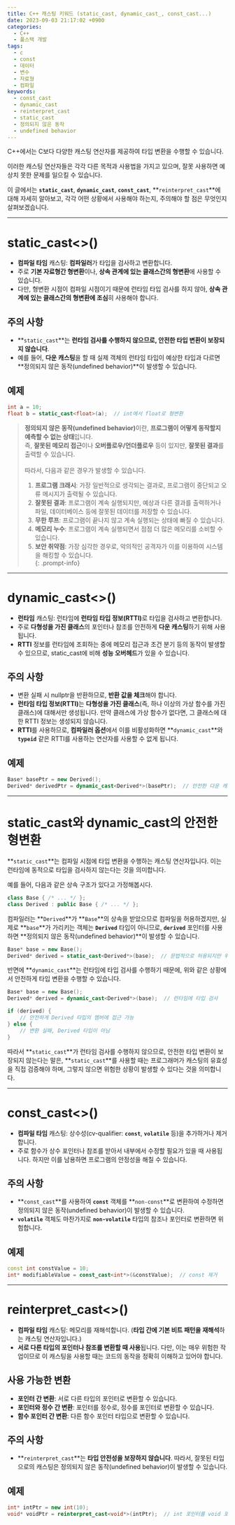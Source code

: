 ```yaml
---
title: C++ 캐스팅 키워드 (static_cast, dynamic_cast_, const_cast...)
date: 2023-09-03 21:17:02 +0900
categories:
  - C++
  - 풀스택 개발
tags:
  - c
  - const
  - 데이터
  - 변수
  - 자료형
  - 컴파일
keywords:
  - const_cast
  - dynamic_cast
  - reinterpret_cast
  - static_cast
  - 정의되지 않은 동작
  - undefined behavior
---
```


C++에서는 C보다 다양한 캐스팅 연산자를 제공하여 타입 변환을 수행할 수 있습니다.

이러한 캐스팅 연산자들은 각각 다른 목적과 사용법을 가지고 있으며, 잘못 사용하면 예상치 못한 문제를 일으킬 수 있습니다.

이 글에서는 **`static_cast`**, **`dynamic_cast`**, **`const_cast`**, **`reinterpret_cast`**에 대해 자세히 알아보고, 각각 어떤 상황에서 사용해야 하는지, 주의해야 할 점은 무엇인지 살펴보겠습니다.

---

# static_cast<>()

- <span class="keyword">**컴파일 타임**</span> 캐스팅: **컴파일러**가 타입을 검사하고 변환합니다.
- 주로 **기본 자료형간 형변환**이나, **상속 관계에 있는 클래스간의 형변환**에 사용할 수 있습니다.
- 다만, 형변환 시점이 컴파일 시점이기 때문에 런타임 타입 검사를 하지 않아, **상속 관계에 있는 클래스간의 형변환에 조심**히 사용해야 합니다.

## 주의 사항

- **`static_cast`**는 **런타임 검사를 수행하지 않으므로, 안전한 타입 변환이 보장되지 않습니다**.
- 예를 들어, **다운 캐스팅**을 할 때 실제 객체의 런타임 타입이 예상한 타입과 다르면 **정의되지 않은 동작(undefined behavior)**이 발생할 수 있습니다.

## 예제

```cpp
int a = 10;
float b = static_cast<float>(a);  // int에서 float로 형변환
```


> <span class="keyword">**정의되지 않은 동작(undefined behavior)**</span>이란, **프로그램이 어떻게 동작할지 예측할 수 없는 상태**입니다. <br>
> 즉, **잘못된 메모리 접근**이나 **오버플로우/언더플로우** 등이 있지만, **잘못된 결과**를 출력할 수 있습니다. <br>
>  <br>
> <span class="small">따라서, 다음과 같은 경우가 발생할 수 있습니다. </span><br>
> 1. **프로그램 크래시**: 가장 일반적으로 생각되는 결과로, 프로그램이 중단되고 오류 메시지가 출력될 수 있습니다. <br>
> 2. **잘못된 결과**: 프로그램이 계속 실행되지만, 예상과 다른 결과를 출력하거나 파일, 데이터베이스 등에 잘못된 데이터를 저장할 수 있습니다.
> 3. **무한 루프**: 프로그램이 끝나지 않고 계속 실행되는 상태에 빠질 수 있습니다. <br>
> 4. **메모리 누수**: 프로그램이 계속 실행되면서 점점 더 많은 메모리를 소비할 수 있습니다. <br>
> 5. **보안 취약점**: 가장 심각한 경우로, 악의적인 공격자가 이를 이용하여 시스템을 해킹할 수 있습니다. <br>
{: .prompt-info}

---

# dynamic_cast<>()

- <span class="keyword">**런타임**</span> 캐스팅: 런타임에 <span class="important">**런타임 타입 정보(RTTI)**</span>로 타입을 검사하고 변환합니다.
- 주로 **다형성을 가진 클래스**의 포인터나 참조를 안전하게 **다운 캐스팅**하기 위해 사용됩니다.
- <span class="important">**RTTI**</span> 정보를 런타임에 조회하는 중에 메모리 접근과 조건 분기 등의 동작이 발생할 수 있으므로, static_cast에 비해 **성능 오버헤드**가 있을 수 있습니다.

## 주의 사항

- 변환 실패 시 nullptr을 반환하므로, **반환 값을 체크**해야 합니다.
- <span class="important">**런타임 타입 정보(RTTI)**</span>는 **다형성을 가진 클래스**(즉, 하나 이상의 가상 함수를 가진 클래스)에 대해서만 생성됩니다. 만약 클래스에 가상 함수가 없다면, 그 클래스에 대한 RTTI 정보는 생성되지 않습니다.
- **RTTI**를 사용하므로, **컴파일러 옵션**에서 이를 비활성화하면 **`dynamic_cast`**와 **`typeid`** 같은 RTTI를 사용하는 연산자를 사용할 수 없게 됩니다.

## 예제

```cpp
Base* basePtr = new Derived();
Derived* derivedPtr = dynamic_cast<Derived*>(basePtr);  // 안전한 다운 캐스팅
```

---

# static_cast와 dynamic_cast의 안전한 형변환

**`static_cast`**는 컴파일 시점에 타입 변환을 수행하는 캐스팅 연산자입니다. 이는 런타임에 동적으로 타입을 검사하지 않는다는 것을 의미합니다.

예를 들어, 다음과 같은 상속 구조가 있다고 가정해봅시다.

```cpp
class Base { /* ... */ };
class Derived : public Base { /* ... */ };
```

컴파일러는 **`Derived`**가 **`Base`**의 상속을 받았으므로 컴파일을 허용하겠지만, 
실제로 **`base`**가 가리키는 객체는 **`Derived`** 타입이 아니므로, **`derived`** 포인터를 사용하면 **정의되지 않은 동작(undefined behavior)**이 발생할 수 있습니다.

```cpp
Base* base = new Base();
Derived* derived = static_cast<Derived*>(base);  // 문법적으로 허용되지만 위험함
```

반면에 **`dynamic_cast`**는 런타임에 타입 검사를 수행하기 때문에, 위와 같은 상황에서 안전하게 타입 변환을 수행할 수 있습니다.

```cpp
Base* base = new Base();
Derived* derived = dynamic_cast<Derived*>(base);  // 런타임에 타입 검사

if (derived) {
    // 안전하게 Derived 타입의 멤버에 접근 가능
} else {
    // 변환 실패, Derived 타입이 아님
}
```

따라서 **`static_cast`**가 런타임 검사를 수행하지 않으므로, 안전한 타입 변환이 보장되지 않는다는 말은, **`static_cast`**를 사용할 때는 프로그래머가 캐스팅의 유효성을 직접 검증해야 하며, 그렇지 않으면 위험한 상황이 발생할 수 있다는 것을 의미합니다.

---

# const_cast<>()

- **컴파일 타임** 캐스팅: 상수성(cv-qualifier: **`const`**, **`volatile`** 등)을 추가하거나 제거합니다.
- 주로 함수가 상수 포인터나 참조를 받아서 내부에서 수정할 필요가 있을 때 사용됩니다. 하지만 이를 남용하면 프로그램의 안정성을 해칠 수 있습니다.

## 주의 사항

- **`const_cast`**를 사용하여 **`const`** 객체를 **`non-const`**로 변환하여 수정하면 정의되지 않은 동작(undefined behavior)이 발생할 수 있습니다.
- **`volatile`** 객체도 마찬가지로 **`non-volatile`** 타입의 참조나 포인터로 변환하면 위험합니다.

## 예제

```cpp
const int constValue = 10;
int* modifiableValue = const_cast<int*>(&constValue);  // const 제거
```

---

# **reinterpret_cast<>()**

- **컴파일 타임** 캐스팅: 메모리를 재해석합니다. (**타입 간에 기본 비트 패턴을 재해석**하는 캐스팅 연산자입니다.)
- **서로 다른 타입의 포인터나 참조를 변환할 때 사용**됩니다.
다만, 이는 매우 위험한 작업이므로 이 캐스팅을 사용할 때는 코드의 동작을 정확히 이해하고 있어야 합니다.

## 사용 가능한 변환

- **포인터 간 변환**: 서로 다른 타입의 포인터로 변환할 수 있습니다.
- **포인터와 정수 간 변환**: 포인터를 정수로, 정수를 포인터로 변환할 수 있습니다.
- **함수 포인터 간 변환**: 다른 함수 포인터 타입으로 변환할 수 있습니다.

## 주의 사항

- **`reinterpret_cast`**는 **타입 안전성을 보장하지 않습니다**. 따라서, 잘못된 타입으로의 캐스팅은 정의되지 않은 동작(undefined behavior)이 발생할 수 있습니다.

## 예제

```cpp
int* intPtr = new int(10);
void* voidPtr = reinterpret_cast<void*>(intPtr);  // int 포인터를 void 포인터로 변환
```
